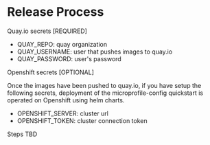 
Release Process
==========

Quay.io secrets [REQUIRED]

* QUAY_REPO: quay organization
* QUAY_USERNAME: user that pushes images to quay.io
* QUAY_PASSWORD: user's password

Openshift secrets [OPTIONAL]

Once the images have been pushed to quay.io, if you have setup the following secrets, deployment 
of the microprofile-config quickstart is operated on Openshift using helm charts.

* OPENSHIFT_SERVER: cluster url
* OPENSHIFT_TOKEN: cluster connection token


Steps
TBD